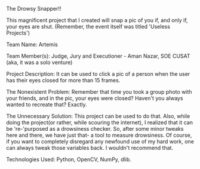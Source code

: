 The Drowsy Snapper!!

This magnificent project that I created will snap a pic of you if, and only if, your eyes are shut. (Remember, the event itself was titled 'Useless Projects')

Team Name: 
Artemis

Team Member(s):
Judge, Jury and Executioner - Aman Nazar, SOE CUSAT (aka, it was a solo venture)

Project Description:
It can be used to click a pic of a person when the user has their eyes closed for more than 15 frames.

The Nonexistent Problem:
Remember that time you took a group photo with your friends, and in the pic, your eyes were closed? Haven't you always wanted to recreate that? Exactly.

The Unnecessary Solution:
This project can be used to do that. Also, while doing the project(or rather, while scouring the internet), I realized that it can be 're-'purposed as a drowsiness checker. So, after some minor tweaks here and there, we have just that- a tool to measure drowsiness. Of course, if you want to completely disregard any newfound use of my hard work, one can always tweak those variables back. I wouldn't recommend that.

Technologies Used:
Python, OpenCV, NumPy, dlib.
